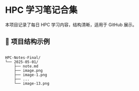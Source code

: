 # HPC 学习笔记合集

本项目记录了每日 HPC 学习内容，结构清晰，适用于 GitHub 展示。

## 📁 项目结构示例

```

HPC-Notes-Final/
└── 2025-05-01/
    ├── note.md
    ├── image.png
    ├── image-1.png
    ├── ...
    └── image-13.png
